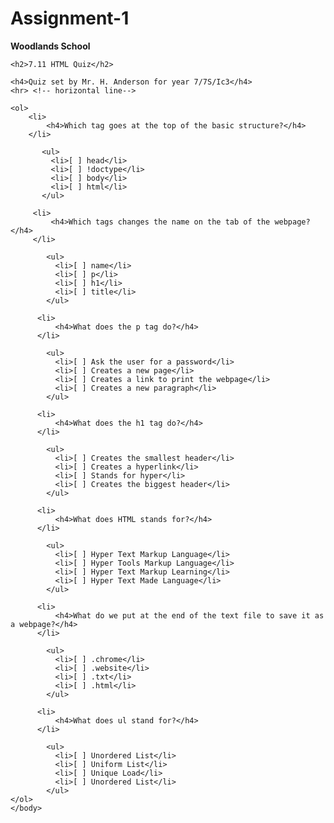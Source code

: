 ﻿# Assignment-1
<!DOCTYPE html>

  <html lang="en">

<head>
    <meta charset="UTF-8">
    <meta name="viewport" content="width=device-width, initial-scale=1.0">
    <title>Assignment 1</title>
</head>

<body>
    <!-- header-->
    <b>Woodlands School</b>
    
    <h2>7.11 HTML Quiz</h2>

    <h4>Quiz set by Mr. H. Anderson for year 7/7S/Ic3</h4> 
    <hr> <!-- horizontal line-->
    
    <ol>
        <li>
            <h4>Which tag goes at the top of the basic structure?</h4>
        </li>
        
           <ul>
             <li>[ ] head</li>
             <li>[ ] !doctype</li>
             <li>[ ] body</li>
             <li>[ ] html</li>
           </ul>

         <li>
             <h4>Which tags changes the name on the tab of the webpage?</h4>
         </li>

            <ul>
              <li>[ ] name</li>
              <li>[ ] p</li>
              <li>[ ] h1</li>
              <li>[ ] title</li>
            </ul>

          <li>
              <h4>What does the p tag do?</h4>
          </li>

            <ul>
              <li>[ ] Ask the user for a password</li>
              <li>[ ] Creates a new page</li>
              <li>[ ] Creates a link to print the webpage</li>
              <li>[ ] Creates a new paragraph</li>
            </ul>

          <li>
              <h4>What does the h1 tag do?</h4>
          </li>

            <ul>
              <li>[ ] Creates the smallest header</li>
              <li>[ ] Creates a hyperlink</li>
              <li>[ ] Stands for hyper</li>
              <li>[ ] Creates the biggest header</li>
            </ul>
              
          <li>
              <h4>What does HTML stands for?</h4>
          </li>

            <ul>
              <li>[ ] Hyper Text Markup Language</li>
              <li>[ ] Hyper Tools Markup Language</li>
              <li>[ ] Hyper Text Markup Learning</li>
              <li>[ ] Hyper Text Made Language</li>
            </ul>

          <li>
              <h4>What do we put at the end of the text file to save it as a webpage?</h4>
          </li>

            <ul>
              <li>[ ] .chrome</li>
              <li>[ ] .website</li>
              <li>[ ] .txt</li>
              <li>[ ] .html</li>
            </ul>

          <li>
              <h4>What does ul stand for?</h4>
          </li>

            <ul>
              <li>[ ] Unordered List</li>
              <li>[ ] Uniform List</li>
              <li>[ ] Unique Load</li>
              <li>[ ] Unordered List</li>
            </ul>
    </ol>
    </body>
</html>
